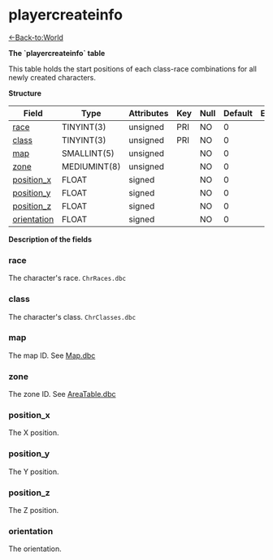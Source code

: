 # playercreateinfo

[<-Back-to:World](database-world.md)

**The \`playercreateinfo\` table**

This table holds the start positions of each class-race combinations for all newly created characters.

**Structure**

| Field            | Type         | Attributes | Key | Null | Default | Extra | Comment |
|------------------|--------------|------------|-----|------|---------|-------|---------|
| [race][1]        | TINYINT(3)   | unsigned   | PRI | NO   | 0       |       |         |
| [class][2]       | TINYINT(3)   | unsigned   | PRI | NO   | 0       |       |         |
| [map][3]         | SMALLINT(5)  | unsigned   |     | NO   | 0       |       |         |
| [zone][4]        | MEDIUMINT(8) | unsigned   |     | NO   | 0       |       |         |
| [position_x][5]  | FLOAT        | signed     |     | NO   | 0       |       |         |
| [position_y][6]  | FLOAT        | signed     |     | NO   | 0       |       |         |
| [position_z][7]  | FLOAT        | signed     |     | NO   | 0       |       |         |
| [orientation][8] | FLOAT        | signed     |     | NO   | 0       |       |         |

[1]: #race
[2]: #class
[3]: #map
[4]: #zone
[5]: #position_x
[6]: #position_y
[7]: #position_z
[8]: #orientation

**Description of the fields**

### race

The character's race. `ChrRaces.dbc`

### class

The character's class. `ChrClasses.dbc`

### map

The map ID. See [Map.dbc](Map)

### zone

The zone ID. See [AreaTable.dbc](AreaTable)

### position\_x

The X position.

### position\_y

The Y position.

### position\_z

The Z position.

### orientation

The orientation.
